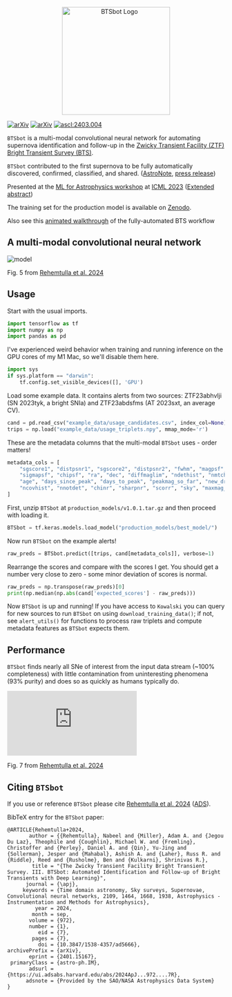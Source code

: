 <p align="center">
  <img
    src="https://github.com/nabeelre/BTSbot/assets/33795390/1b8586b1-5a89-4b84-a971-bf85fe722696"
    alt="BTSbot Logo"
    width="250px"
  />
</p>

[![arXiv](https://img.shields.io/badge/Publication-2401.15167-b31b1b.svg)](https://iopscience.iop.org/article/10.3847/1538-4357/ad5666)
[![arXiv](https://img.shields.io/badge/ICML-2307.07618-b31b1b.svg)](https://arxiv.org/abs/2307.07618)
<a href="https://ascl.net/2403.004"><img src="https://img.shields.io/badge/ascl-2403.004-blue.svg?colorB=262255" alt="ascl:2403.004" /></a>

`BTSbot` is a multi-modal convolutional neural network for automating supernova identification and follow-up in the [Zwicky Transient Facility (ZTF)](https://www.ztf.caltech.edu) [Bright Transient Survey (BTS)](https://sites.astro.caltech.edu/ztf/bts/bts.php). 

`BTSbot` contributed to the first supernova to be fully automatically discovered, confirmed, classified, and shared. ([AstroNote](https://www.wis-tns.org/astronotes/astronote/2023-265), [press release](https://news.northwestern.edu/stories/2023/10/first-supernova-detected-confirmed-classified-and-shared-by-ai/))

Presented at the [ML for Astrophysics workshop](https://ml4astro.github.io/icml2023/) at [ICML 2023](https://icml.cc/Conferences/2023) ([Extended abstract](https://arxiv.org/abs/2307.07618))

The training set for the production model is available on [Zenodo](https://zenodo.org/doi/10.5281/zenodo.10839690).

Also see this [animated walkthrough](https://www.youtube.com/watch?v=qUwlQflDdEo) of the fully-automated BTS workflow

## A multi-modal convolutional neural network

![model](https://github.com/nabeelre/BTSbot/assets/33795390/c33431eb-2a0d-4ed1-8b30-11a5810699c4)

Fig. 5 from [Rehemtulla et al. 2024](https://arxiv.org/abs/2401.15167)

## Usage

Start with the usual imports.

```python
import tensorflow as tf
import numpy as np 
import pandas as pd
```

I've experienced weird behavior when training and running inference on the GPU cores of my M1 Mac, so we'll disable them here.

```python
import sys
if sys.platform == "darwin":
    tf.config.set_visible_devices([], 'GPU')
```

Load some example data. It contains alerts from two sources: ZTF23abhvlji (SN 2023tyk, a bright SNIa) and ZTF23abdsfms (AT 2023sxt, an average CV).

```python
cand = pd.read_csv("example_data/usage_candidates.csv", index_col=None)
trips = np.load("example_data/usage_triplets.npy", mmap_mode='r')
```

These are the metadata columns that the multi-modal `BTSbot` uses - order matters!

```python
metadata_cols = [
    "sgscore1", "distpsnr1", "sgscore2", "distpsnr2", "fwhm", "magpsf",
    "sigmapsf", "chipsf", "ra", "dec", "diffmaglim", "ndethist", "nmtchps",
    "age", "days_since_peak", "days_to_peak", "peakmag_so_far", "new_drb",
    "ncovhist", "nnotdet", "chinr", "sharpnr", "scorr", "sky", "maxmag_so_far"
]
```

First, unzip `BTSbot` at `production_models/v1.0.1.tar.gz` and then proceed with loading it.

```python
BTSbot = tf.keras.models.load_model("production_models/best_model/")
```

Now run `BTSbot` on the example alerts!

```python
raw_preds = BTSbot.predict([trips, cand[metadata_cols]], verbose=1)
```

Rearrange the scores and compare with the scores I get. You should get a number very close to zero - some minor deviation of scores is normal.

```python
raw_preds = np.transpose(raw_preds)[0]
print(np.median(np.abs(cand['expected_scores'] - raw_preds)))
```

Now `BTSbot` is up and running! If you have access to `Kowalski` you can query for new sources to run `BTSbot` on using `download_training_data()`; if not, see `alert_utils()` for functions to process raw triplets and compute metadata features as `BTSbot` expects them.

## Performance

`BTSbot` finds nearly all SNe of interest from the input data stream (~100% completeness) with little contamination from uninteresting phenomena (93% purity) and does so as quickly as humans typically do.

![test_performance.pdf](https://github.com/nabeelre/BTSbot/files/15135081/test_performance.pdf)

Fig. 7 from [Rehemtulla et al. 2024](https://arxiv.org/abs/2401.15167)

## Citing `BTSbot`

If you use or reference `BTSbot` please cite [Rehemtulla et al. 2024](https://iopscience.iop.org/article/10.3847/1538-4357/ad5666) ([ADS](https://ui.adsabs.harvard.edu/abs/2024ApJ...972....7R/abstract)).

BibTeX entry for the `BTSbot` paper:
```
@ARTICLE{Rehemtulla+2024,
       author = {{Rehemtulla}, Nabeel and {Miller}, Adam A. and {Jegou Du Laz}, Theophile and {Coughlin}, Michael W. and {Fremling}, Christoffer and {Perley}, Daniel A. and {Qin}, Yu-Jing and {Sollerman}, Jesper and {Mahabal}, Ashish A. and {Laher}, Russ R. and {Riddle}, Reed and {Rusholme}, Ben and {Kulkarni}, Shrinivas R.},
        title = "{The Zwicky Transient Facility Bright Transient Survey. III. BTSbot: Automated Identification and Follow-up of Bright Transients with Deep Learning}",
      journal = {\apj},
     keywords = {Time domain astronomy, Sky surveys, Supernovae, Convolutional neural networks, 2109, 1464, 1668, 1938, Astrophysics - Instrumentation and Methods for Astrophysics},
         year = 2024,
        month = sep,
       volume = {972},
       number = {1},
          eid = {7},
        pages = {7},
          doi = {10.3847/1538-4357/ad5666},
archivePrefix = {arXiv},
       eprint = {2401.15167},
 primaryClass = {astro-ph.IM},
       adsurl = {https://ui.adsabs.harvard.edu/abs/2024ApJ...972....7R},
      adsnote = {Provided by the SAO/NASA Astrophysics Data System}
}
```

